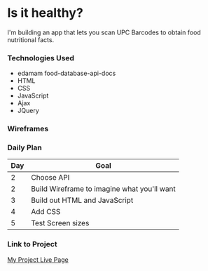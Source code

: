 # Is it healthy?

I'm building an app that lets you scan UPC Barcodes to obtain food nutritional facts. 

### Technologies Used

- edamam food-database-api-docs
- HTML
- CSS
- JavaScript
- Ajax
- JQuery

### Wireframes



### Daily Plan

| Day | Goal |
|-----|------|
| 2 | Choose API |
| 2 | Build Wireframe to imagine what you'll want |
| 3 | Build out HTML and JavaScript|
| 4 | Add CSS |
| 5 | Test Screen sizes

### Link to Project
[My Project Live Page](https://tallerthanevry1.github.io/projects/)